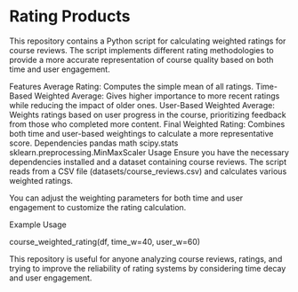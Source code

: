 # Rating Products

This repository contains a Python script for calculating weighted ratings for course reviews. The script implements different rating methodologies to provide a more accurate representation of course quality based on both time and user engagement.

Features
Average Rating: Computes the simple mean of all ratings.
Time-Based Weighted Average: Gives higher importance to more recent ratings while reducing the impact of older ones.
User-Based Weighted Average: Weights ratings based on user progress in the course, prioritizing feedback from those who completed more content.
Final Weighted Rating: Combines both time and user-based weightings to calculate a more representative score.
Dependencies
pandas
math
scipy.stats
sklearn.preprocessing.MinMaxScaler
Usage
Ensure you have the necessary dependencies installed and a dataset containing course reviews. The script reads from a CSV file (datasets/course_reviews.csv) and calculates various weighted ratings.

You can adjust the weighting parameters for both time and user engagement to customize the rating calculation.

Example Usage

course_weighted_rating(df, time_w=40, user_w=60)

This repository is useful for anyone analyzing course reviews, ratings, and trying to improve the reliability of rating systems by considering time decay and user engagement.

